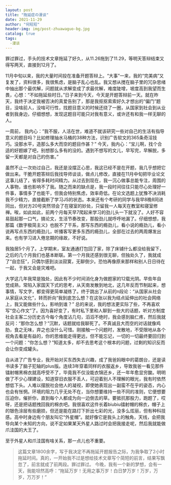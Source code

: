 ```yaml
---
layout: post
title: "拖延症の漫谈"
date: 2021-11-29
author: "何短短"
header-img: img/post-zhuawaguo-bg.jpg
catalog: true
tags: 
  -漫谈
---
```


罪过罪过，手头的技术文章拖延了好久，从11.26拖到了11.29，等明天答辩结束又得写两天，直接到12月了。

11月中旬以来，我的大量时间投在准备开题答辩上。“大事”一来，我的“完美病”又复发了，资料很多，我很焦虑，是脑子乱心也乱。我又想从搅在脑子里的冗杂思绪中抽出那个最优解，问题就从求解变成了求最优解，难度陡增，坡度高到我望而生畏，心想：“不如拖延些时日。”日子来到今天，今天是开题答辩前一天。就在昨天，我终于决定我被否决的真爱告别了，那是我抠抠索索好久才想出的“偏门”题目，没啥前人，没啥可行性，找题目意义的时候还绕了一圈，从国家到社会到从业者到我身边，仔细想想，发现这题目可能只对我有意义，或许还有和我一样无聊的人。

一周前， 我内心：”我不服，人活在世，难道不就该研究一些对自己的生活有指导意义的题目吗？比如修理抽水马桶的38种方法，识别广告软文的365条奇淫技巧。没那水平，造那么多大而空的题目作甚？”
今天，我内心：“宝儿啊，找个合适的好题嫁了吧，别想那么多有的没的。遇到不想写的文儿，早写完，早解脱，多留一天都是对自己的伤害。”

虽然不止一次劝过自己，我还是没摆正心思，我这已经不是在开题，我几乎想把它做出来。干脆开题答辩后我找导师谈谈，做点儿修改，直接在11月中旬把毕业论文这事儿结了，省得多耗时间精力。从过去到现在，我一沉心做事总能专注，周围的人事物，谁也影响不了我。随之而来的缺点是，我一段时间往往只能尽心处理好一件事，事情多了也能干，但我会特别焦虑，效率奇低。在论文选题上犹豫不决消耗我不少精力，直接截断了学习JS的状态。本来还有个考研的同学与我早8晚8同进同出，但对方20号突然领会了在寝室的妙处，只留我一人每天在教室和寝室修禅。唉，如此如此，前两个月每天早7爬起来学习的劲儿头一下就没了。人好不容易鼓起那一口气，搞论文，生活节奏改变，那股劲儿就呼呼地漏了。仔细想想，我那篇《数字极简主义》也脱不了干系，那写东西的瘾劲儿，看小说的瘾劲儿，看小说再写点东西的瘾劲儿，听播客写更多东西的瘾劲儿，全部在过去的两周爆发出来。也有学习进入倦怠期的缘故，不好说。

我独居5个月了。上学期末，室友通通打包回了家，除了床铺什么都没给我留下，之后的几个月我们也基本断联。第一个月我还感到很无聊，但独处久了，我就成了“自恋狂”，只偶尔感到淡淡寂寞，无聊倒少。恐怕再像原来那样和别人日日待在一起，于我又会是灾难吧。

大学这几年我常是独处，因此有不少时间消化身为做题家的12载光阴。早些年自觉成熟，常陷入家国天下式的思考，从天南发散到地北，这几年反而节制起来，想事情，写文字，都变得更简单凝练了。终于跳出了从前的n段论：“从国家从社会从家庭从文化”，转而折向“我到底怎么想？在这张以我为结点延伸出的社会网络上，我又能做些什么，影响到谁？” 总的来说，我的想法更实际了些，不再喜欢写“空心作文”了。因为喜好变了，有时私下里和人聊到一些大的话题，听对方制度社会主客二分历史古今每个角度沾几句，滔滔不绝时，我会感到脑仁疼，然后我就反问：“那你怎么想？”沉默，话题就给我聊死了。不真诚且大而空的对话就像鸡肋，食之无味，弃之也没什么可惜。刚接触一个问题时，发散地，不受限地从各个视角去看是有益的，你的思维能走得更远，但不能忘记，一切的一切最终要回归到一个问题：“你怎么想？”知道太多，却不去思考这个根本的问题，过剩的知识反而会让你变成罐头。

自从进了广告专业，我开始对买东西失去兴趣，成了我爸妈眼中的葛朗台，还是读书读多了脑子犯轴的plus版。连续3年穿着同样的衣服返乡，导致我爸一看见那件镭射帽黑棉衣就高呼受不了，毕竟我不仅没能衣锦还乡，还一年年愈显穷酸。明明做了不少心理建设，知道穿旧衣服不丢人，可迎着别人不理解的眼光，我有时依然想低下头。人难以摆脱社会他人的凝视，即使她表现出一副蛮不在乎的姿态，内心也会有怅惘。环境的阻力几乎无处不在，当你想要维持一些不同的准则，它便想要压迫你，催折你，直到每个人都成为向一边倒去的草。要抵抗那股力，跑题了，哎呀，还是把话题拽回我的棉衣吧。我很喜欢这件长着biubiu镭射帽的棉衣，帽子上的银色涂层有些磨损，但还是能在路灯下折出七彩的光，没多么炫丽，但有种科技感。高中时身边有个朋友叫它“外星帽”。就好像它是我头上的触角，天线，会把我导向某个未知的方向，说不定如果某天外星人路过时会把我接走呢，然后我就能做爪洼国的大王了。

至于外星人和爪洼国有啥关系，那一点儿也不重要。

> 这篇文章1800余字，写于我决定不再拖延开题报告之际，为我争取了2小时拖延时间。真的，一开始我不过是想给技术文章写个简短的前言，结果写飘忽了，前言就成了前两段。罪过罪过。
> 今晚，我有一个新的梦想，会有一天，我能坦然高呼：“拖延万岁！无用之事万岁！白日梦万岁！万岁，万岁，万万岁！”

